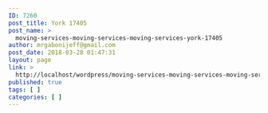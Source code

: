 ```yaml
---
ID: 7260
post_title: York 17405
post_name: >
  moving-services-moving-services-moving-services-york-17405
author: mrgabonijeff@gmail.com
post_date: 2018-03-28 01:47:31
layout: page
link: >
  http://localhost/wordpress/moving-services-moving-services-moving-services-york-17405/
published: true
tags: [ ]
categories: [ ]
---
```

